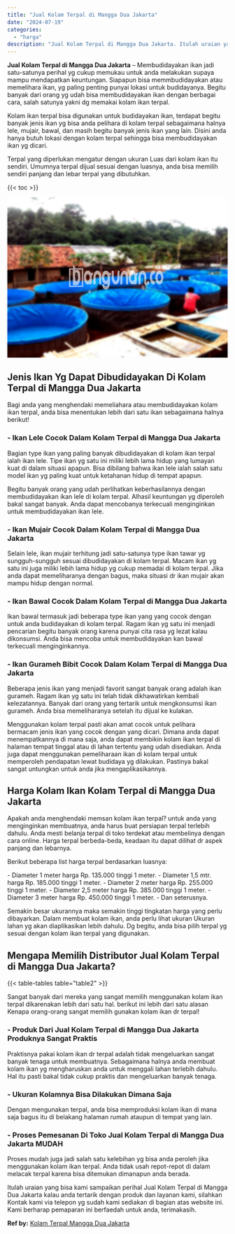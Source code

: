 ```yaml
---
title: "Jual Kolam Terpal di Mangga Dua Jakarta"
date: "2024-07-19"
categories: 
  - "harga"
description: "Jual Kolam Terpal di Mangga Dua Jakarta. Itulah uraian yang bisa kami sampaikan perihal Jual Kolam Terpal di Mangga Dua Jakarta kalau anda tertarik dengan pr..."
---
```


**Jual Kolam Terpal di Mangga Dua Jakarta** – Membudidayakan ikan jadi satu-satunya perihal yg cukup memukau untuk anda melakukan supaya mampu mendapatkan keuntungan. Siapapun bisa memmbudidayakan atau memelihara ikan, yg paling penting punyai lokasi untuk budidayanya. Begitu banyak dari orang yg udah bisa membudidayakan ikan dengan berbagai cara, salah satunya yakni dg memakai kolam ikan terpal.

Kolam ikan terpal bisa digunakan untuk budidayakan ikan, terdapat begitu banyak jenis ikan yg bisa anda pelihara di kolam terpal sebagaimana halnya lele, mujair, bawal, dan masih begitu banyak jenis ikan yang lain. Disini anda hanya butuh lokasi dengan kolam terpal sehingga bisa membudidayakan ikan yg dicari.

Terpal yang diperlukan mengatur dengan ukuran Luas dari kolam ikan itu sendiri. Umumnya terpal dijual sesuai dengan luasnya, anda bisa memilih sendiri panjang dan lebar terpal yang dibutuhkan.

{{< toc >}}

![Jual Kolam Terpal di Mangga Dua Jakarta](/images/jual-kolam-terpal-37.png)

## Jenis Ikan Yg Dapat Dibudidayakan Di Kolam Terpal di Mangga Dua Jakarta

Bagi anda yang menghendaki memeliahara atau membudidayakan kolam ikan terpal, anda bisa menentukan lebih dari satu ikan sebagaimana halnya berikut!

### \- Ikan Lele Cocok Dalam Kolam Terpal di Mangga Dua Jakarta

Bagian type ikan yang paling banyak dibudidayakan di kolam ikan terpal ialah ikan lele. Tipe ikan yg satu ini miliki lebih lama hidup yang lumayan kuat di dalam situasi apapun. Bisa dibilang bahwa ikan lele ialah salah satu model ikan yg paling kuat untuk ketahanan hidup di tempat apapun.

Begitu banyak orang yang udah perlihatkan keberhasilannya dengan membudidayakan ikan lele di kolam terpal. Alhasil keuntungan yg diperoleh bakal sangat banyak. Anda dapat mencobanya terkecuali menginginkan untuk membudidayakan ikan lele.

### \- Ikan Mujair Cocok Dalam Kolam Terpal di Mangga Dua Jakarta

Selain lele, ikan mujair terhitung jadi satu-satunya type ikan tawar yg sungguh-sungguh sesuai dibudidayakan di kolam terpal. Macam ikan yg satu ini juga miliki lebih lama hidup yg cukup memadai di kolam terpal. Jika anda dapat memeliharanya dengan bagus, maka situasi dr ikan mujair akan mampu hidup dengan normal.

### \- Ikan Bawal Cocok Dalam Kolam Terpal di Mangga Dua Jakarta

Ikan bawal termasuk jadi beberapa type ikan yang yang cocok dengan untuk anda budidayakan di kolam terpal. Ragam ikan yg satu ini menjadi pencarian begitu banyak orang karena punyai cita rasa yg lezat kalau dikonsumsi. Anda bisa mencoba untuk membudidayakan kan bawal terkecuali menginginkannya.

### \- Ikan Gurameh Bibit Cocok Dalam Kolam Terpal di Mangga Dua Jakarta

Beberapa jenis ikan yang menjadi favorit sangat banyak orang adalah ikan gurameh. Ragam ikan yg satu ini telah tidak dikhawatirkan kembali kelezatannya. Banyak dari orang yang tertarik untuk mengkonsumsi ikan gurameh. Anda bisa memeliharanya setelah itu dijual ke kulakan.

Menggunakan kolam terpal pasti akan amat cocok untuk pelihara bermacam jenis ikan yang cocok dengan yang dicari. Dimana anda dapat menempatkannya di mana saja, anda dapat membikin kolam ikan terpal di halaman tempat tinggal atau di lahan tertentu yang udah disediakan. Anda juga dapat menggunakan pemeliharaan ikan di kolam terpal untuk memperoleh pendapatan lewat budidaya yg dilakukan. Pastinya bakal sangat untungkan untuk anda jika mengaplikasikannya.

## Harga Kolam Ikan Kolam Terpal di Mangga Dua Jakarta

Apakah anda menghendaki memsan kolam ikan terpal? untuk anda yang menginginkan membuatnya, anda harus buat persiapan terpal terlebih dahulu. Anda mesti belanja terpal di toko terdekat atau membelinya dengan cara online. Harga terpal berbeda-beda, keadaan itu dapat dilihat dr aspek panjang dan lebarnya.

Berikut beberapa list harga terpal berdasarkan luasnya:

\- Diameter 1 meter harga Rp. 135.000 tinggi 1 meter. - Diameter 1,5 mtr. harga Rp. 185.000 tinggi 1 meter. - Diameter 2 meter harga Rp. 255.000 tinggi 1 meter. - Diameter 2,5 meter harga Rp. 385.000 tinggi 1 meter. - Diameter 3 meter harga Rp. 450.000 tinggi 1 meter. - Dan seterusnya.

Semakin besar ukurannya maka semakin tinggi tingkatan harga yang perlu dibayarkan. Dalam membuat kolam ikan, anda perlu lihat ukuran Ukuran lahan yg akan diaplikasikan lebih dahulu. Dg begitu, anda bisa pilih terpal yg sesuai dengan kolam ikan terpal yang digunakan.

## Mengapa Memilih Distributor Jual Kolam Terpal di Mangga Dua Jakarta?

{{< table-tables table="table2" >}}

Sangat banyak dari mereka yang sangat memilih menggunakan kolam ikan terpal dikarenakan lebih dari satu hal. berikut ini lebih dari satu alasan Kenapa orang-orang sangat memilih gunakan kolam ikan dr terpal!

### \- Produk Dari Jual Kolam Terpal di Mangga Dua Jakarta Produknya Sangat Praktis

Praktisnya pakai kolam ikan dr terpal adalah tidak mengeluarkan sangat banyak tenaga untuk membuatnya. Sebagaimana halnya anda membuat kolam ikan yg mengharuskan anda untuk menggali lahan terlebih dahulu. Hal itu pasti bakal tidak cukup praktis dan mengeluarkan banyak tenaga.

### \- Ukuran Kolamnya Bisa Dilakukan Dimana Saja

Dengan mengunakan terpal, anda bisa memproduksi kolam ikan di mana saja bagus itu di belakang halaman rumah ataupun di tempat yang lain.

### \- Proses Pemesanan Di Toko Jual Kolam Terpal di Mangga Dua Jakarta MUDAH

Proses mudah juga jadi salah satu kelebihan yg bisa anda peroleh jika menggunakan kolam ikan terpal. Anda tidak usah repot-repot di dalam melacak terpal karena bisa ditemukan dimanapun anda berada.

Itulah uraian yang bisa kami sampaikan perihal Jual Kolam Terpal di Mangga Dua Jakarta kalau anda tertarik dengan produk dan layanan kami, silahkan Kontak kami via telepon yg sudah kami sediakan di bagian atas website ini. Kami berharap pemaparan ini berfaedah untuk anda, terimakasih.

**Ref by:** [Kolam Terpal Mangga Dua Jakarta](https://id.wikipedia.org/wiki/Kolam)
